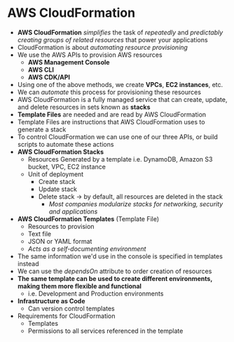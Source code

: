# AWS CloudFormation

* **AWS CloudFormation** *simplifies* the task of *repeatedly* and *predictably* *creating groups of related resources* that power your applications
* CloudFormation is about *automating resource provisioning*
* We use the AWS APIs to provision AWS resources
  * **AWS Management Console**
  * **AWS CLI**
  * **AWS CDK/API**
* Using one of the above methods, we create **VPCs**, **EC2 instances**, etc.
* We can *automate* this process for provisioning these resources
* AWS CloudFormation is a fully managed service that can create, update, and delete resources in sets known as **stacks**
* **Template Files** are needed and are read by AWS CloudFormation
* Template Files are instructions that AWS CloudFormation uses to generate a stack
* To control CloudFormation we can use one of our three APIs, or build scripts to automate these actions
* **AWS CloudFormation Stacks**
  * Resources Generated by a template i.e. DynamoDB, Amazon S3 bucket, VPC, EC2 instance
  * Unit of deployment
    * Create stack
    * Update stack
    * Delete stack -> by default, all resources are deleted in the stack
      * *Most companies modularize stacks for networking, security and applications*
* **AWS CloudFormation Templates** (Template File)
  * Resources to provision
  * Text file
  * JSON or YAML format
  * *Acts as a self-documenting environment*
* The same information we'd use in the console is specified in templates instead
* We can use the *dependsOn* attribute to order creation of resources
* **The same template can be used to create different environments, making them more flexible and functional**
  * i.e. Development and Production environments
* **Infrastructure as Code**
  * Can version control templates
* Requirements for CloudFormation
  * Templates
  * Permissions to all services referenced in the template
